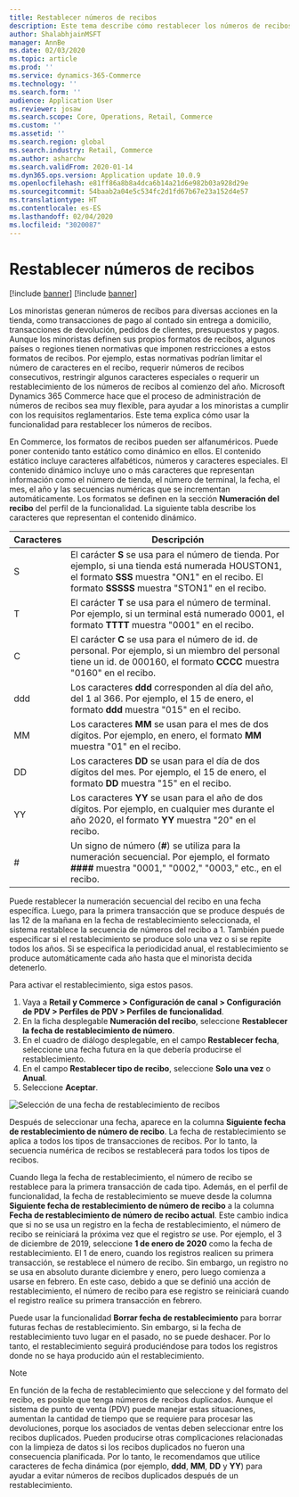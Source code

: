 ```yaml
---
title: Restablecer números de recibos
description: Este tema describe cómo restablecer los números de recibos que se utilizan para diversas acciones en una fecha deseada (por ejemplo, el ejercicio o el año natural).
author: ShalabhjainMSFT
manager: AnnBe
ms.date: 02/03/2020
ms.topic: article
ms.prod: ''
ms.service: dynamics-365-Commerce
ms.technology: ''
ms.search.form: ''
audience: Application User
ms.reviewer: josaw
ms.search.scope: Core, Operations, Retail, Commerce
ms.custom: ''
ms.assetid: ''
ms.search.region: global
ms.search.industry: Retail, Commerce
ms.author: asharchw
ms.search.validFrom: 2020-01-14
ms.dyn365.ops.version: Application update 10.0.9
ms.openlocfilehash: e81ff86a8b8a4dca6b14a21d6e982b03a928d29e
ms.sourcegitcommit: 54baab2a04e5c534fc2d1fd67b67e23a152d4e57
ms.translationtype: HT
ms.contentlocale: es-ES
ms.lasthandoff: 02/04/2020
ms.locfileid: "3020087"
---
```

# <a name="reset-receipt-numbers"></a>Restablecer números de recibos 

[!include [banner](includes/banner.md)]
[!include [banner](includes/preview-banner.md)]

Los minoristas generan números de recibos para diversas acciones en la tienda, como transacciones de pago al contado sin entrega a domicilio, transacciones de devolución, pedidos de clientes, presupuestos y pagos. Aunque los minoristas definen sus propios formatos de recibos, algunos países o regiones tienen normativas que imponen restricciones a estos formatos de recibos. Por ejemplo, estas normativas podrían limitar el número de caracteres en el recibo, requerir números de recibos consecutivos, restringir algunos caracteres especiales o requerir un restablecimiento de los números de recibos al comienzo del año. Microsoft Dynamics 365 Commerce hace que el proceso de administración de números de recibos sea muy flexible, para ayudar a los minoristas a cumplir con los requisitos reglamentarios. Este tema explica cómo usar la funcionalidad para restablecer los números de recibos.

En Commerce, los formatos de recibos pueden ser alfanuméricos. Puede poner contenido tanto estático como dinámico en ellos. El contenido estático incluye caracteres alfabéticos, números y caracteres especiales. El contenido dinámico incluye uno o más caracteres que representan información como el número de tienda, el número de terminal, la fecha, el mes, el año y las secuencias numéricas que se incrementan automáticamente. Los formatos se definen en la sección **Numeración del recibo** del perfil de la funcionalidad. La siguiente tabla describe los caracteres que representan el contenido dinámico.

| Caracteres | Descripción |
|------------|-------------|
| S          | El carácter **S** se usa para el número de tienda. Por ejemplo, si una tienda está numerada HOUSTON1, el formato **SSS** muestra "ON1" en el recibo. El formato **SSSSS** muestra "STON1" en el recibo. |
| T          | El carácter **T** se usa para el número de terminal. Por ejemplo, si un terminal está numerado 0001, el formato **TTTT** muestra "0001" en el recibo. |
| C          | El carácter **C** se usa para el número de id. de personal. Por ejemplo, si un miembro del personal tiene un id. de 000160, el formato **CCCC** muestra "0160" en el recibo. |
| ddd        | Los caracteres **ddd** corresponden al día del año, del 1 al 366. Por ejemplo, el 15 de enero, el formato **ddd** muestra "015" en el recibo. |
| MM         | Los caracteres **MM** se usan para el mes de dos dígitos. Por ejemplo, en enero, el formato **MM** muestra "01" en el recibo. |
| DD         | Los caracteres **DD** se usan para el día de dos dígitos del mes. Por ejemplo, el 15 de enero, el formato **DD** muestra "15" en el recibo. |
| YY         | Los caracteres **YY** se usan para el año de dos dígitos. Por ejemplo, en cualquier mes durante el año 2020, el formato **YY** muestra "20" en el recibo. |
| \#         | Un signo de número (**\#**) se utiliza para la numeración secuencial. Por ejemplo, el formato **####** muestra "0001," "0002," "0003," etc., en el recibo. |

Puede restablecer la numeración secuencial del recibo en una fecha específica. Luego, para la primera transacción que se produce después de las 12 de la mañana en la fecha de restablecimiento seleccionada, el sistema restablece la secuencia de números del recibo a 1. También puede especificar si el restablecimiento se produce solo una vez o si se repite todos los años. Si se especifica la periodicidad anual, el restablecimiento se produce automáticamente cada año hasta que el minorista decida detenerlo. 

Para activar el restablecimiento, siga estos pasos.

1. Vaya a **Retail y Commerce \> Configuración de canal \> Configuración de PDV \> Perfiles de PDV \> Perfiles de funcionalidad**.
1. En la ficha desplegable **Numeración del recibo**, seleccione **Restablecer la fecha de restablecimiento de número**.
1. En el cuadro de diálogo desplegable, en el campo **Restablecer fecha**, seleccione una fecha futura en la que debería producirse el restablecimiento.
1. En el campo **Restablecer tipo de recibo**, seleccione **Solo una vez** o **Anual**.
1. Seleccione **Aceptar**.

![Selección de una fecha de restablecimiento de recibos](media/Enable_receipt_reset.png "Selección de una fecha de restablecimiento de recibos")

Después de seleccionar una fecha, aparece en la columna **Siguiente fecha de restablecimiento de número de recibo**. La fecha de restablecimiento se aplica a todos los tipos de transacciones de recibos. Por lo tanto, la secuencia numérica de recibos se restablecerá para todos los tipos de recibos.

Cuando llega la fecha de restablecimiento, el número de recibo se restablece para la primera transacción de cada tipo. Además, en el perfil de funcionalidad, la fecha de restablecimiento se mueve desde la columna **Siguiente fecha de restablecimiento de número de recibo** a la columna **Fecha de restablecimiento de número de recibo actual**. Este cambio indica que si no se usa un registro en la fecha de restablecimiento, el número de recibo se reiniciará la próxima vez que el registro *se* use. Por ejemplo, el 3 de diciembre de 2019, seleccione **1 de enero de 2020** como la fecha de restablecimiento. El 1 de enero, cuando los registros realicen su primera transacción, se restablece el número de recibo. Sin embargo, un registro no se usa en absoluto durante diciembre y enero, pero luego comienza a usarse en febrero. En este caso, debido a que se definió una acción de restablecimiento, el número de recibo para ese registro se reiniciará cuando el registro realice su primera transacción en febrero.

Puede usar la funcionalidad **Borrar fecha de restablecimiento** para borrar futuras fechas de restablecimiento. Sin embargo, si la fecha de restablecimiento tuvo lugar en el pasado, no se puede deshacer. Por lo tanto, el restablecimiento seguirá produciéndose para todos los registros donde no se haya producido aún el restablecimiento.

> [!NOTE]
> En función de la fecha de restablecimiento que seleccione y del formato del recibo, es posible que tenga números de recibos duplicados. Aunque el sistema de punto de venta (PDV) puede manejar estas situaciones, aumentan la cantidad de tiempo que se requiere para procesar las devoluciones, porque los asociados de ventas deben seleccionar entre los recibos duplicados. Pueden producirse otras complicaciones relacionadas con la limpieza de datos si los recibos duplicados no fueron una consecuencia planificada. Por lo tanto, le recomendamos que utilice caracteres de fecha dinámica (por ejemplo, **ddd**, **MM**, **DD** y **YY**) para ayudar a evitar números de recibos duplicados después de un restablecimiento.
